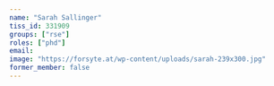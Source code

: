 ```yaml
---
name: "Sarah Sallinger"
tiss_id: 331909
groups: ["rse"]
roles: ["phd"]
email:
image: "https://forsyte.at/wp-content/uploads/sarah-239x300.jpg"
former_member: false
---
```


<!--
Your custom content goes here.
-->